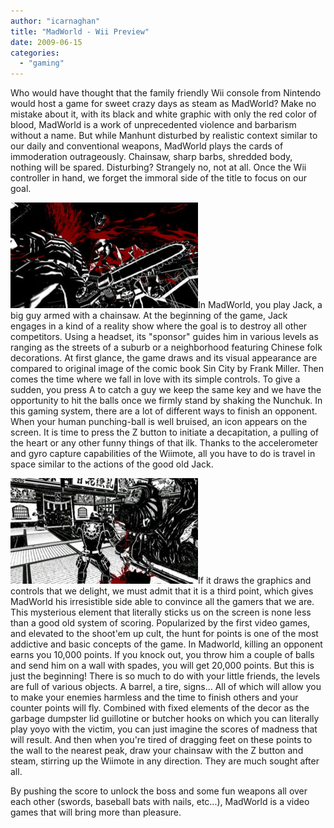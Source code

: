 ```yaml
---
author: "icarnaghan"
title: "MadWorld - Wii Preview"
date: 2009-06-15
categories: 
  - "gaming"
---
```


Who would have thought that the family friendly Wii console from Nintendo would host a game for sweet crazy days as steam as MadWorld? Make no mistake about it, with its black and white graphic with only the red color of blood, MadWorld is a work of unprecedented violence and barbarism without a name. But while Manhunt disturbed by realistic context similar to our daily and conventional weapons, MadWorld plays the cards of immoderation outrageously. Chainsaw, sharp barbs, shredded body, nothing will be spared. Disturbing? Strangely no, not at all. Once the Wii controller in hand, we forget the immoral side of the title to focus on our goal.

![MadWorld.3](images/MadWorld.3-300x169.jpg)In MadWorld, you play Jack, a big guy armed with a chainsaw. At the beginning of the game, Jack engages in a kind of a reality show where the goal is to destroy all other competitors. Using a headset, its "sponsor" guides him in various levels as ranging as the streets of a suburb or a neighborhood featuring Chinese folk decorations. At first glance, the game draws and its visual appearance are compared to original image of the comic book Sin City by Frank Miller. Then comes the time where we fall in love with its simple controls. To give a sudden, you press A to catch a guy we keep the same key and we have the opportunity to hit the balls once we firmly stand by shaking the Nunchuk. In this gaming system, there are a lot of different ways to finish an opponent. When your human punching-ball is well bruised, an icon appears on the screen. It is time to press the Z button to initiate a decapitation, a pulling of the heart or any other funny things of that ilk. Thanks to the accelerometer and gyro capture capabilities of the Wiimote, all you have to do is travel in space similar to the actions of the good old Jack.

![MadWorld.2](images/MadWorld.2-300x169.jpg)If it draws the graphics and controls that we delight, we must admit that it is a third point, which gives MadWorld his irresistible side able to convince all the gamers that we are. This mysterious element that literally sticks us on the screen is none less than a good old system of scoring. Popularized by the first video games, and elevated to the shoot'em up cult, the hunt for points is one of the most addictive and basic concepts of the game. In Madworld, killing an opponent earns you 10,000 points. If you knock out, you throw him a couple of balls and send him on a wall with spades, you will get 20,000 points. But this is just the beginning! There is so much to do with your little friends, the levels are full of various objects. A barrel, a tire, signs... All of which will allow you to make your enemies harmless and the time to finish others and your counter points will fly. Combined with fixed elements of the decor as the garbage dumpster lid guillotine or butcher hooks on which you can literally play yoyo with the victim, you can just imagine the scores of madness that will result. And then when you're tired of dragging feet on these points to the wall to the nearest peak, draw your chainsaw with the Z button and steam, stirring up the Wiimote in any direction. They are much sought after all.

By pushing the score to unlock the boss and some fun weapons all over each other (swords, baseball bats with nails, etc...), MadWorld is a video games that will bring more than pleasure.
